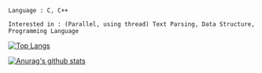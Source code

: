     Language : C, C++
    
    Interested in : (Parallel, using thread) Text Parsing, Data Structure, Programming Language
[![Top Langs](https://github-readme-stats.vercel.app/api/top-langs/?username=vztpv)](https://github.com/anuraghazra/github-readme-stats)

[![Anurag's github stats](https://github-readme-stats.vercel.app/api?username=vztpv)](https://github.com/anuraghazra/github-readme-stats)


